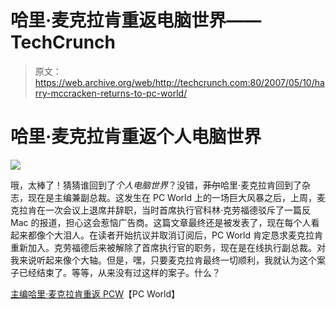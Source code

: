 # 哈里·麦克拉肯重返电脑世界——TechCrunch

> 原文：<https://web.archive.org/web/http://techcrunch.com:80/2007/05/10/harry-mccracken-returns-to-pc-world/>

# 哈里·麦克拉肯重返个人电脑世界

![](img/c3d9642c5d42e0967fca6b3b0c69875c.png)

哦，太棒了！猜猜谁回到了*个人电脑世界*？没错，~~菲尔~~哈里·麦克拉肯回到了杂志，现在是主编兼副总裁。这发生在 PC World 上的一场巨大风暴之后，上周，麦克拉肯在一次会议上退席并辞职，当时首席执行官科林·克劳福德驳斥了一篇反 Mac 的报道，担心这会惹恼广告商。这篇文章最终还是被发表了，现在每个人看起来都像个大泪人。在读者开始抗议并取消订阅后，PC World 肯定恳求麦克拉肯重新加入。克劳福德后来被解除了首席执行官的职务，现在是在线执行副总裁。对我来说听起来像个大轴。但是，嘿，只要麦克拉肯最终一切顺利，我就认为这个案子已经结束了。等等，从来没有过这样的案子。什么？

[主编哈里·麦克拉肯重返 PCW](https://web.archive.org/web/20210302024339/http://www.pcworld.com/article/id,131702-page,1/article.html)【PC World】